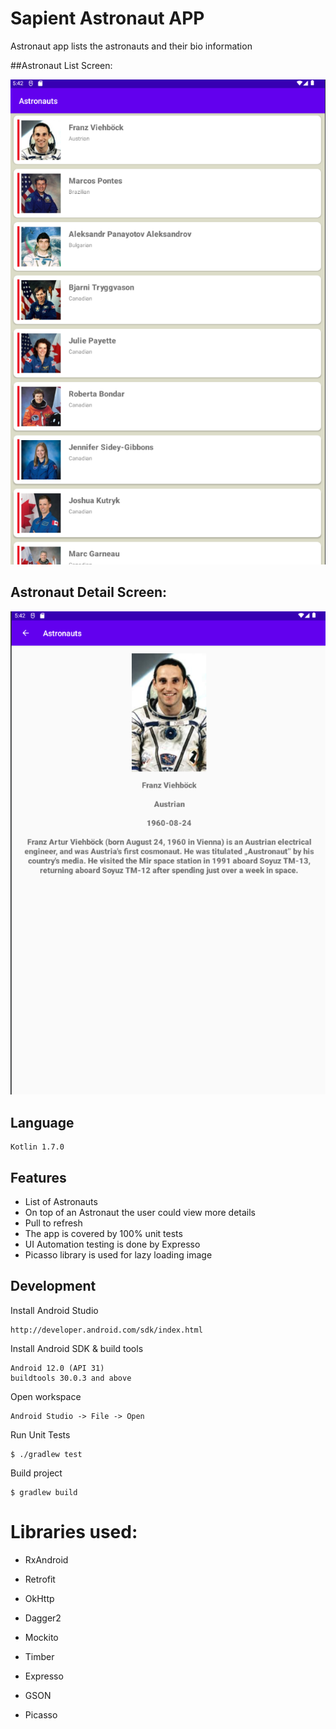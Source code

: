 # Sapient Astronaut APP

Astronaut app lists the astronauts and their bio information

##Astronaut List Screen:

![alt text](https://github.com/naveenprabhu/astronaut/blob/main/AstronautList.png)

## Astronaut Detail Screen:

![alt text](https://github.com/naveenprabhu/astronaut/blob/main/AstronautDetail.png)

## Language

    Kotlin 1.7.0

## Features

* List of Astronauts
* On top of an Astronaut the user could view more details
* Pull to refresh
* The app is covered by 100% unit tests
* UI Automation testing is done by Expresso
* Picasso library is used for lazy loading image

## Development

Install Android Studio

	http://developer.android.com/sdk/index.html

Install Android SDK & build tools

	Android 12.0 (API 31)
	buildtools 30.0.3 and above

Open workspace

	Android Studio -> File -> Open

Run Unit Tests

	$ ./gradlew test

Build project

	$ gradlew build

# Libraries used:

* RxAndroid

* Retrofit

* OkHttp

* Dagger2

* Mockito

* Timber

* Expresso

* GSON

* Picasso
